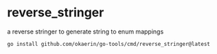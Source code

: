 # reverse_stringer
a reverse stringer to generate string to enum mappings

```
go install github.com/okaerin/go-tools/cmd/reverse_stringer@latest
```